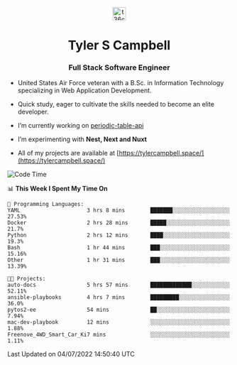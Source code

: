 <p align="center">
<a href="https://www.linkedin.com/in/t36campbell" target="blank"><img align="center" src="https://ik.imagekit.io/t36campbell/Portfolio/linkedin.png.original_m8bbGgPh6.png" alt="t36campbell" height="30" width="30" /></a>
</p>
<h1 align="center">Tyler S Campbell</h1>
<h3 align="center">Full Stack Software Engineer</h3>

* United States Air Force veteran with a B.Sc. in Information Technology specializing in Web Application Development. 

* Quick study, eager to cultivate the skills needed to become an elite developer.

* I’m currently working on [periodic-table-api](https://github.com/t36campbell/periodic-table-api)

* I’m experimenting with **Nest, Next and Nuxt**

* All of my projects are available at [https://tylercampbell.space/](https://tylercampbell.space/)

<!--START_SECTION:waka-->
![Code Time](http://img.shields.io/badge/Code%20Time-1%2C683%20hrs%2028%20mins-blue)

📊 **This Week I Spent My Time On** 

```text
💬 Programming Languages: 
YAML                     3 hrs 8 mins        ███████░░░░░░░░░░░░░░░░░░   27.53% 
Docker                   2 hrs 28 mins       █████░░░░░░░░░░░░░░░░░░░░   21.7% 
Python                   2 hrs 12 mins       ████░░░░░░░░░░░░░░░░░░░░░   19.3% 
Bash                     1 hr 44 mins        ███░░░░░░░░░░░░░░░░░░░░░░   15.16% 
Other                    1 hr 31 mins        ███░░░░░░░░░░░░░░░░░░░░░░   13.39%

🐱‍💻 Projects: 
auto-docs                5 hrs 57 mins       █████████████░░░░░░░░░░░░   52.11% 
ansible-playbooks        4 hrs 7 mins        █████████░░░░░░░░░░░░░░░░   36.0% 
pytos2-ee                54 mins             ██░░░░░░░░░░░░░░░░░░░░░░░   7.94% 
mac-dev-playbook         12 mins             ░░░░░░░░░░░░░░░░░░░░░░░░░   1.88% 
Freenove_4WD_Smart_Car_Ki7 mins              ░░░░░░░░░░░░░░░░░░░░░░░░░   1.11%

```


 Last Updated on 04/07/2022 14:50:40 UTC
<!--END_SECTION:waka-->
